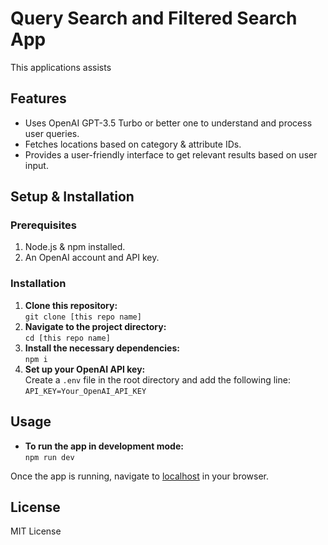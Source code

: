 # Query Search and Filtered Search App

This applications assists

## Features

- Uses OpenAI GPT-3.5 Turbo or better one to understand and process user queries.
- Fetches locations based on category & attribute IDs.
- Provides a user-friendly interface to get relevant results based on user input.

## Setup & Installation

### Prerequisites

1. Node.js & npm installed.
2. An OpenAI account and API key.

### Installation

1. **Clone this repository:**  
   `git clone [this repo name]`
2. **Navigate to the project directory:**  
   `cd [this repo name]`
3. **Install the necessary dependencies:**  
   `npm i`
4. **Set up your OpenAI API key:**  
   Create a `.env` file in the root directory and add the following line:  
   `API_KEY=Your_OpenAI_API_KEY`

## Usage

- **To run the app in development mode:**  
  `npm run dev`

Once the app is running, navigate to [localhost](http://localhost:8000) in your browser.

## License

MIT License
